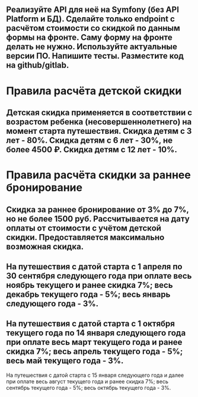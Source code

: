 Реализуйте API для неё на Symfony (без API Platform и БД).
Сделайте только endpoint с расчётом стоимости со скидкой по данным формы на фронте.
Саму форму на фронте делать не нужно.
Используйте актуальные версии ПО. Напишите тесты.
Разместите код на github/gitlab.
---
# Правила расчёта детской скидки
Детская **скидка** применяется в соответствии с возрастом ребенка (несовершеннолетнего) на
момент старта путешествия.
Скидка детям с 3 лет - 80%.
Скидка детям с 6 лет - 30%, не более 4500 ₽.
Скидка детям с 12 лет - 10%.
---
# Правила расчёта скидки за раннее бронирование
Скидка за раннее бронирование от 3% до 7%, но не более 1500 руб.
Рассчитывается на дату оплаты от стоимости с учётом детской скидки.
Предоставляется максимально возможная скидка.
---
На путешествия с датой старта с 1 апреля по 30 сентября следующего года при оплате весь
ноябрь текущего и ранее скидка 7%; весь декабрь текущего года - 5%; весь январь следующего
года - 3%.
---
На путешествия с датой старта с 1 октября текущего года по 14 января следующего года при
оплате весь март текущего года и ранее скидка 7%; весь апрель текущего года - 5%; весь май
текущего года - 3%.
---
На путешествия с датой старта с 15 января следующего года и далее при оплате весь август
текущего года и ранее скидка 7%; весь сентябрь текущего года - 5%; весь октябрь текущего
года - 3%.
